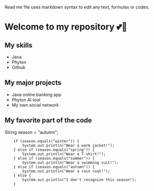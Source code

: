 Read me file uses markdown syntax to edit any text, formulas or codes.

# Welcome to my repository 💕💖

## My skills 
- Java
- Phyton
- Github
  
## My major projects
- Java online banking app
- Phyton AI tool
- My own social network

## My favorite part of the code

String season = "autumn";

        if (season.equals("winter")) {
            System.out.println("Wear a warm jacket!");
        } else if (season.equals("spring")) {
            System.out.println("Wear a T-shirt!");
        } else if (season.equals("summer")) {
            System.out.println("Wear a swimming suit!");
        } else if (season.equals("autumn")) {
            System.out.println("Wear a rain coat!");
        } else {
            System.out.println("I don't recognize this season");
        }
        
